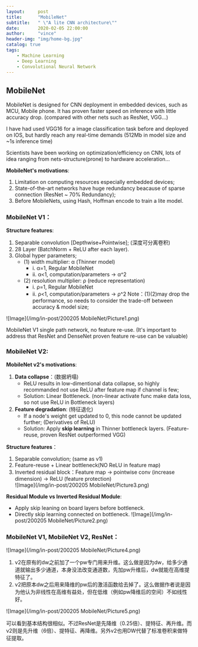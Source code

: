 ```yaml
---
layout:     post
title:      "MobileNet"
subtitle:   " \"A lite CNN architecture\""
date:       2020-02-05 22:00:00
author:     "vince"
header-img: "img/home-bg.jpg"
catalog: true
tags:
    - Machine Learning
    - Deep Learning
    - Convolutional Neural Network
---
```


## MobileNet

MobileNet is designed for CNN deployment in embedded devices, such as MCU, Mobile phone. It has proven faster speed on inference with little accuracy drop. (compared with other nets such as ResNet, VGG...)<br>

I have had used VGG16 for a image classification task before and deployed on IOS, but hardly reach any real-time demands (512Mb in model size and ~1s inference time)<br>

Scientists have been working on optimization/efficiency on CNN, lots of idea ranging from nets-structure(prone) to hardware acceleration...  <br>

**MobileNet's motivations**:
1.	Limitation on computing resources especially embedded devices;<br>
2.  State-of-the-art networks have huge redundancy beacause of sparse connection (ResNet ~ 70% Redundancy); <br>
2.	Before MobileNets, using Hash, Hoffman encode to train a lite model. <br>

### MobileNet V1：
**Structure features**:
1.	Separable convolution [Depthwise+Pointwise]; (深度可分离卷积)<br>
2.  28 Layer (BatchNorm + ReLU after each layer). <br>
3.	Global hyper parameters; <br>
    * (1) width multiplier: α (Thinner model)
        * i.    α=1, Regular MobileNet
        * ii.   α<1, computation/parameters -> α^2
    * (2) resolution multiplier: ρ (reduce representation)
        * i.	ρ=1, Regular MobileNet
        * ii.	ρ<1, computation/parameters -> ρ^2
    Note：(1)(2)may drop the performance, so needs to consider the trade-off between accuracy & model size;

![Image](/img/in-post/200205 MobileNet/Picture1.png)

MobileNet V1 single path network, no feature re-use. (It's important to address that ResNet and DenseNet proven feature re-use can be valuable)<br>


### MobileNet V2:
**MobileNet v2's motivations**:<br>
1.	**Data collapse**：(数据坍塌)
    * ReLU results in low-dimentional data collapse, so highly recommanded not use ReLU after feature map if channel is few;
    * Solution: Linear Bottleneck. (non-linear activate func make data loss, so not use ReLU in Bottleneck layers)
2.	**Feature degradation**: (特征退化)
    * If a node's weight get updated to 0, this node cannot be updated further; (Derivatives of ReLU) 
    * Solution: Apply **skip learning** in Thinner bottleneck layers. (Feature-reuse, proven ResNet outperformed VGG)

**Structure features**：
1.	Separable convolution; (same as v1)
2.  Feature-reuse + Linear bottleneck(NO ReLU in feature map)
3.	Inverted residual block：Feature map -> pointwise conv (increase dimension) -> ReLU (feature protection)<br>
![Image](/img/in-post/200205 MobileNet/Picture3.png)

**Residual Module vs Inverted Residual Module**:<br>
* Apply skip leaning on board layers before bottleneck.
* Directly skip learning connected on bottleneck. 
![Image](/img/in-post/200205 MobileNet/Picture2.png)<br>
 
 
### MobileNet V1, MobileNet V2, ResNet：

![Image](/img/in-post/200205 MobileNet/Picture4.png)

1. v2在原有的dw之前加了一个pw专门用来升维。这么做是因为dw，给多少通道就输出多少通道，本身没法改变通道数，先加pw升维后，dw就能在高维提特征了。
2. v2把原本dw之后用来降维的pw后的激活函数给去掉了。这么做据作者说是因为他认为非线性在高维有益处，但在低维（例如pw降维后的空间）不如线性好。

![Image](/img/in-post/200205 MobileNet/Picture5.png)
 
可以看到基本结构很相似。不过ResNet是先降维（0.25倍）、提特征、再升维。而v2则是先升维（6倍）、提特征、再降维。另外v2也用DW代替了标准卷积来做特征提取。
